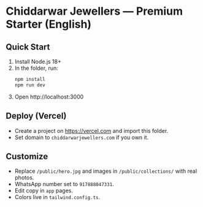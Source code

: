 # Chiddarwar Jewellers — Premium Starter (English)

## Quick Start
1) Install Node.js 18+
2) In the folder, run:
   ```bash
   npm install
   npm run dev
   ```
3) Open http://localhost:3000

## Deploy (Vercel)
- Create a project on https://vercel.com and import this folder.
- Set domain to `chiddarwarjewellers.com` if you own it.

## Customize
- Replace `/public/hero.jpg` and images in `/public/collections/` with real photos.
- WhatsApp number set to `917888047331`.
- Edit copy in `app` pages.
- Colors live in `tailwind.config.ts`.
